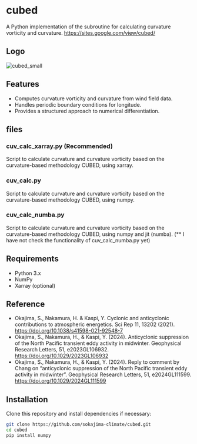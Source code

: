 # cubed
A Python implementation of the subroutine for calculating curvature vorticity and curvature.
https://sites.google.com/view/cubed/

## Logo
![cubed_small](https://github.com/user-attachments/assets/5a5a4292-cb49-4b01-b888-4d3b6845b5bb)

## Features
- Computes curvature vorticity and curvature from wind field data.
- Handles periodic boundary conditions for longitude.
- Provides a structured approach to numerical differentiation.

## files
### cuv_calc_xarray.py (Recommended)
Script to calculate curvature and curvature vorticity based on the curvature-based methodology CUBED, using xarray. 
### cuv_calc.py
Script to calculate curvature and curvature vorticity based on the curvature-based methodology CUBED, using numpy. 
### cuv_calc_numba.py
Script to calculate curvature and curvature vorticity based on the curvature-based methodology CUBED, using numpy and jit (numba).
(** I have not check the functionality of cuv_calc_numba.py yet)

## Requirements
- Python 3.x
- NumPy
- Xarray (optional)

## Reference
- Okajima, S., Nakamura, H. & Kaspi, Y. Cyclonic and anticyclonic contributions to atmospheric energetics. Sci Rep 11, 13202 (2021). https://doi.org/10.1038/s41598-021-92548-7
- Okajima, S., Nakamura, H., & Kaspi, Y. (2024). Anticyclonic suppression of the North Pacific transient eddy activity in midwinter. Geophysical Research Letters, 51, e2023GL106932. https://doi.org/10.1029/2023GL106932
- Okajima, S., Nakamura, H., & Kaspi, Y. (2024). Reply to comment by Chang on “anticyclonic suppression of the North Pacific transient eddy activity in midwinter”. Geophysical Research Letters, 51, e2024GL111599. https://doi.org/10.1029/2024GL111599

## Installation
Clone this repository and install dependencies if necessary:
```bash
git clone https://github.com/sokajima-climate/cubed.git
cd cubed
pip install numpy
